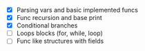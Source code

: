 - [x] Parsing vars and basic implemented funcs
- [x] Func recursion and base print
- [x] Conditional branches
- [ ] Loops blocks (for, while, loop)
- [ ] Func like structures with fields
